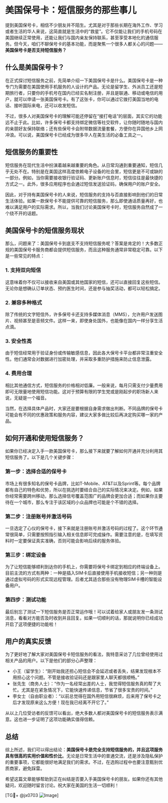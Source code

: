 # 美国保号卡：短信服务的那些事儿

提到美国保号卡，相信不少朋友并不陌生。尤其是对于那些长期在海外工作、学习或者生活的华人来说，这简直就是生活中的“救星”。它不仅能让我们的手机号码在美国继续正常使用，还能让我们与国内亲友保持联系，甚至享受本地化的通信服务。但今天，咱们不聊保号卡的基本功能，而是聚焦一个很多人都关心的问题——**美国保号卡是否支持短信服务？**

## 什么是美国保号卡？

在正式探讨短信服务之前，先简单介绍一下美国保号卡是什么。美国保号卡是一种专门为需要在美国使用手机服务的人设计的产品。无论是留学生、外派员工还是短期旅行者，只要你的手机号在国内已经实名制注册，并且是联通、移动或电信的用户，就可以申请一张美国保号卡。有了这张卡，你可以通过它拨打美国当地的电话、接听国际来电，还可以收发短信。

不过，很多人对美国保号卡的理解可能还停留在“接打电话”的层面，其实它的功能远不止于此。比如，许多保号卡都支持绑定微信等社交软件，让你随时随地与国内的亲朋好友保持联络；还有些保号卡会附带数据流量套餐，方便你在异国他乡上网冲浪。可以说，美国保号卡已经成为很多华人在美生活的必备工具之一。

## 短信服务的重要性

短信服务在现代生活中扮演着越来越重要的角色。从日常沟通到重要通知，短信几乎无处不在。特别是在美国这样高度依赖电子设备的社会里，短信更是不可或缺的一部分。例如，当你需要接收银行验证码、更新账户信息时，短信往往是最快捷的方式之一。此外，很多应用程序也会通过短信发送验证码，确保用户的账户安全。

因此，对于持有美国保号卡的人来说，短信服务的支持与否直接影响到他们的日常生活体验。如果一款保号卡不能提供可靠的短信服务，那么即使通话质量再好，也难以满足用户的实际需求。所以，当我们讨论美国保号卡时，短信服务自然成了一个绕不开的话题。

## 美国保号卡的短信服务现状

那么，问题来了：美国保号卡到底支不支持短信服务呢？答案是肯定的！大多数正规的美国保号卡服务商都会提供短信服务，而且这种服务通常非常稳定可靠。以下是一些常见的特点：

### 1. 支持双向短信
这意味着你不仅可以接收来自美国或其他国家的短信，还可以直接回复这些短信。无论你是想确认订单状态、预约医生时间，还是参与抽奖活动，都可以轻松搞定。

### 2. 兼容多种格式
除了传统的文字短信外，许多保号卡还支持多媒体消息（MMS），允许用户发送图片、视频甚至是音频文件。这样一来，即使身处国外，也能像在国内一样分享生活点滴。

### 3. 安全性高
由于短信经常用于验证身份或传输敏感信息，因此各大保号卡平台都非常注重安全性。他们通常会对数据进行加密处理，并采取多重防护措施来防止信息泄露。

### 4. 费用合理
相比其他通信方式，短信服务的价格相对低廉。一般来说，每月只需支付少量费用即可无限量地使用短信功能。这对于预算有限的学生党或是刚起步的职场新人来说，无疑是一个福音。

当然，在选择具体产品时，大家还是要根据自身需求做出判断。不同品牌的保号卡可能会有不同的优惠政策和服务内容，建议大家多做比较后再决定购买哪一家的产品。

## 如何开通和使用短信服务？

如果你已经决定入手一款美国保号卡，那么接下来就要了解如何开通并充分利用其短信服务了。以下是几个关键步骤：

### 第一步：选择合适的保号卡
市场上有很多知名的保号卡品牌，比如T-Mobile、AT&T以及Sprint等。每个品牌都有自己的特色和优势，所以在挑选时要结合自己的实际情况来决定。例如，如果你经常需要跨州移动，那么选择信号覆盖范围广的品牌会更加合适；而如果你主要待在一个城市，那么专注于该区域的小众品牌也可能是个不错的选择。

### 第二步：注册账号并激活号码
一旦选定了心仪的保号卡，接下来就是注册账号并激活号码的过程了。这个环节通常很简单，只需要按照指引输入相关信息即可完成操作。需要注意的是，在填写资料时一定要保证真实准确，否则可能会影响后续的服务体验。

### 第三步：绑定设备
为了让短信能够顺利到达你的手机上，你需要将保号卡绑定到相应的终端设备上。目前主流的方式有两种：一种是插入SIM卡后直接使用手机接收短信；另一种则是通过虚拟号码的形式实现远程管理。后者尤其适合那些没有物理SIM卡槽的智能设备用户。

### 第四步：测试功能
最后别忘了测试一下短信服务是否正常运作哦！可以试着给家人或朋友发一条测试消息，看看对方能否及时收到并且回复。如果一切顺利的话，那就说明你已经成功开启了这项便捷的功能啦！

## 用户的真实反馈

为了更好地了解大家对美国保号卡短信服务的看法，我特意采访了几位曾经使用过相关产品的用户。以下是他们的部分心声整理：

- 小王（留学生）：“刚开始我还担心短信会不会延迟或者丢失，结果发现根本不用担心这个问题。不管是接收验证码还是跟家里人聊天都很顺畅。”
- 张先生（商务人士）：“作为一名经常出差的人士，我觉得短信服务真的帮了大忙。尤其是在紧急情况下，它能快速传递信息，节省了很多宝贵的时间。”
- 李女士（自由职业者）：“以前总觉得在国外用短信很麻烦，后来用了保号卡之后才发现原来这么方便！现在我已经离不开它了。”

从以上几位受访者的反馈可以看出，绝大多数人都对美国保号卡的短信服务表示满意。这也进一步证明了这项功能确实值得信赖。

## 总结

综上所述，我们可以得出结论：**美国保号卡是完全支持短信服务的，并且这项服务具有很高的实用价值和性价比**。无论是日常生活中的普通交流，还是涉及隐私保护的重要事项，它都能很好地满足我们的需求。不过，在选购过程中也要注意甄别优质商家，避免踩雷。

希望这篇文章能够帮助到正在纠结是否要入手美国保号卡的朋友。如果你还有其他疑问，欢迎随时留言讨论。祝大家在美国的生活一切顺利！

[TG💪+ @jx0703 ![Image](https://github.com/user-attachments/assets/dbca1d08-cadb-493c-b0ec-ad6f7a83f270)]
